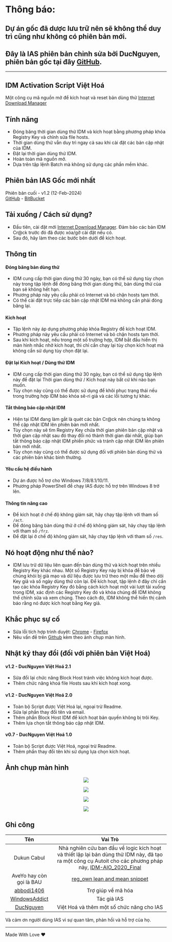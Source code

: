 # Thông báo:

## Dự án gốc đã dược lưu trữ nên sẽ không thể duy trì cũng như không có phiên bản mới.
## Đây là IAS phiên bản chỉnh sửa bởi DucNguyen, phiên bản gốc tại đây [GitHub](https://github.com/WindowsAddict/IDM-Activation-Script).

------------------------------------------------------------------------

## IDM Activation Script Việt Hoá

Một công cụ mã nguồn mở để kích hoạt và reset bản dùng thử [Internet Download Manager](https://www.internetdownloadmanager.com/)

## Tính năng

-   Đóng băng thời gian dùng thử IDM và kích hoạt bằng phương pháp khóa Registry Key và chỉnh sửa file hosts.
-   Thời gian dùng thử vẫn duy trì ngay cả sau khi cài đặt các bản cập nhật của IDM.
-   Đặt lại thời gian dùng thử IDM.
-   Hoàn toàn mã nguồn mở.
-   Dựa trên tập lệnh Batch mà không sử dụng các phần mềm khác.

## Phiên bản IAS Gốc mới nhất

Phiên bản cuối - v1.2 (12-Feb-2024)\
[GitHub](https://github.com/WindowsAddict/IDM-Activation-Script) - [BitBucket](https://bitbucket.org/WindowsAddict/idm-activation-script/)

## Tải xuống / Cách sử dụng?

-   Đầu tiên, cài đặt mới [Internet Download Manager](https://www.internetdownloadmanager.com/). Đảm bảo các bản IDM Cr@ck trước đó đã được xóa/gỡ cài đặt nếu có.
-   Sau đó, hãy làm theo các bước bên dưới để kích hoạt.

## Thông tin

#### Đóng băng bản dùng thử

-   IDM cung cấp thời gian dùng thử 30 ngày, bạn có thể sử dụng tùy chọn này trong tập lệnh để đóng băng thời gian dùng thử, bản dùng thử của bạn sẽ không hết hạn.
-   Phương pháp này yêu cầu phải có Internet và bỏ chặn hosts tạm thời.
-   Có thể cài đặt trực tiếp các bản cập nhật IDM mà không cần phải đóng băng lại.

#### Kích hoạt

-   Tập lệnh này áp dụng phương pháp khóa Registry để kích hoạt IDM.
-   Phương pháp này yêu cầu phải có Internet và bỏ chặn hosts tạm thời.
-   Sau khi kích hoạt, nếu trong một số trường hợp, IDM bắt đầu hiển thị màn hình nhắc nhở kích hoạt, thì chỉ cần chạy lại tùy chọn kích hoạt mà không cần sử dụng tùy chọn đặt lại.

#### Đặt lại Kích hoạt / Dùng thử IDM

-   IDM cung cấp thời gian dùng thử 30 ngày, bạn có thể sử dụng tập lệnh này để đặt lại Thời gian dùng thử / Kích hoạt này bất cứ khi nào bạn muốn.
-   Tùy chọn này cũng có thể được sử dụng để khôi phục trạng thái nếu trong trường hợp IDM báo khóa sê-ri giả và các lỗi tương tự khác.

#### Tắt thông báo cập nhật IDM

-   Hiện tại IDM đang làm gắt là quét các bản Cr@ck nên chúng ta không thể cập nhật IDM lên phiên bản mới nhất.
-   Tùy chọn này sẽ tìm Registry Key chứa thời gian phiên bản cập nhật và thời gian cập nhật sau đó thay đổi nó thành thời gian dài nhất, giúp bạn tắt thông báo cập nhật IDM phiền phức và tránh cập nhật IDM lên phiên bản mới nhất.
-   Tùy chọn này cũng có thể được sử dụng đối với phiên bản dùng thử và các phiên bản khác bình thường.

#### Yêu cầu hệ điều hành

-   Dự án được hỗ trợ cho Windows 7/8/8.1/10/11.
-   Phương pháp PowerShell để chạy IAS được hỗ trợ trên Windows 8 trở lên.

#### Thông tin nâng cao

-   Để kích hoạt ở chế độ không giám sát, hãy chạy tập lệnh với tham số `/act`.
-   Để đóng băng bản dùng thử ở chế độ không giám sát, hãy chạy tập lệnh với tham số `/frz`.
-   Để đặt lại ở chế độ không giám sát, hãy chạy tập lệnh với tham số `/res`.

## Nó hoạt động như thế nào?

-   IDM lưu trữ dữ liệu liên quan đến bản dùng thử và kích hoạt trên nhiều Registry Key khác nhau. Một số Registry Key này bị khóa để bảo vệ chúng khỏi bị giả mạo và dữ liệu được lưu trữ theo một mẫu để theo dõi Key giả và số ngày dùng thử còn lại. Để kích hoạt, tập lệnh ở đây chỉ cần tạo các khóa Registry Key đó bằng cách kích hoạt một vài lượt tải xuống trong IDM, xác định các Registry Key đó và khóa chúng để IDM không thể chỉnh sửa và xem chúng. Theo cách đó, IDM không thể hiển thị cảnh báo rằng nó được kích hoạt bằng Key giả.

## Khắc phục sự cố

-   Sửa lỗi tích hợp trình duyệt: [Chrome](https://www.internetdownloadmanager.com/register/new_faq/bi9.html) - [Firefox](https://www.internetdownloadmanager.com/register/new_faq/bi4.html)
-   Nêu vấn đề trên [Github](https://github.com/DucNguyen1357/IDM-Activation-Script-Viet-Hoa/issues) kèm theo ảnh chụp màn hình.

## Nhật ký thay đổi (đối với phiên bản Việt Hoá)

#### v1.2 - DucNguyen Việt Hoá 2.1

-   Sửa đổi lại chức năng Block Host tránh việc không kích hoạt được.
-   Thêm chức năng khoá file Hosts sau khi kích hoạt xong.

#### v1.2 - DucNguyen Việt Hoá 2.0

-   Toàn bộ Script được Việt Hoá lại, ngoại trừ Readme.
-   Sửa lại phần thay đổi tên và email.
-   Thêm phần Block Host IDM để kích hoạt bản quyền không bị trôi Key.
-   Thêm lựa chọn tắt thông báo cập nhật IDM.

#### v0.7 - DucNguyen Việt Hoá 1.0

-   Toàn bộ Script được Việt Hoá, ngoại trừ Readme.
-   Thêm phần thay đổi tên khi sử dụng lựa chọn kích hoạt.

## Ảnh chụp màn hình

<p align="center">
  <a href="https://ducnguyen.top/ducnguyentech">
    <img src="https://ducnguyen.top/ducnguyentech/wp-content/smush-webp/sites/6/2022/06/IAS-IDM-598x470.png.webp" />
  </a>
</p>

<p align="center">
  <a href="https://ducnguyen.top/ducnguyentech">
    <img src="https://ducnguyen.top/ducnguyentech/wp-content/uploads/sites/6/2024/09/IAS-Show-1.png" />
  </a>
</p>

<p align="center">
  <a href="https://ducnguyen.top/ducnguyentech">
    <img src="https://ducnguyen.top/ducnguyentech/wp-content/uploads/sites/6/2024/09/IAS-Show-2.png" />
  </a>
</p>

<p align="center">
  <a href="https://ducnguyen.top/ducnguyentech">
    <img src="https://ducnguyen.top/ducnguyentech/wp-content/uploads/sites/6/2024/09/IAS-Show-3.png" />
  </a>
</p>

## Ghi công

| Tên | Vai Trò |
|:------:|:---------------------------------------------------:|
| Dukun Cabul | Nhà nghiên cứu ban đầu về logic kích hoạt và thiết lập lại bản dùng thử IDM này, đã tạo ra một công cụ Autoit cho các phương pháp này, [IDM-AIO_2020_Final](https://nsaneforums.com/topic/371047-discussion-internet-download-manager-fixes/page/8/#comment-1632062) |
| AveYo hay còn gọi là BAU | [reg_own lean and mean snippet](https://pastebin.com/XTPt0JSC) |
| [abbodi1406](https://github.com/abbodi1406) | Trợ giúp về mã hóa |
| [WindowsAddict](https://github.com/WindowsAddict) | Tác giả IAS |
| [DucNguyen](https://github.com/DucNguyen1357) | Việt Hoá và thêm một số chức năng cho IAS |

Và cảm ơn người dùng IAS vì sự quan tâm, phản hồi và hỗ trợ của họ.

------------------------------------------------------------------------

Made With Love ❤️
